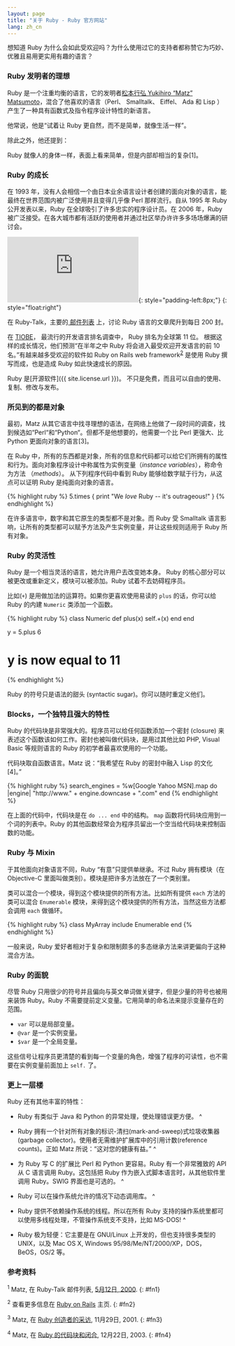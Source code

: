 ```yaml
---
layout: page
title: "关于 Ruby - Ruby 官方网站"
lang: zh_cn
---
```


想知道 Ruby 为什么会如此受欢迎吗？为什么使用过它的支持者都称赞它为巧妙、优雅且易用更实用有趣的语言？

### Ruby 发明者的理想

Ruby 是一个注重均衡的语言，它的发明者[松本行弘 Yukihiro “Matz” Matsumoto][1]，混合了他喜欢的语言（Perl、
Smalltalk、 Eiffel、 Ada 和 Lisp ） 产生了一种具有函数式及指令程序设计特性的新语言。

他常说，他是“试着让 Ruby 更自然，而不是简单，就像生活一样”。

除此之外，他还提到：

Ruby 就像人的身体一样，表面上看来简单，但是内部却相当的复杂\[1\]。

### Ruby 的成长

在 1993 年，没有人会相信一个由日本业余语言设计者创建的面向对象的语言，能最终在世界范围内被广泛使用并且变得几乎像 Perl 那样流行。自从
1995 年 Ruby 公开发表以来，Ruby 在全球吸引了许多忠实的程序设计员。在 2006 年，Ruby
被广泛接受。在各大城市都有活跃的使用者并通过社区举办许许多多场场爆满的研讨会。

![Graph courtesy of
Gmane.](http://gmane.org/plot-rate.php?group=gmane.comp.lang.ruby.general&amp;width=320&amp;height=160&amp;title=Ruby-Talk+Activity
"Graph courtesy of Gmane."){: style="padding-left:8px;"}
{: style="float:right"}

在 Ruby-Talk，主要的[ 邮件列表](/zh_cn/community/mailing-lists/) 上，讨论 Ruby
语言的文章爬升到每日 200 封。

在 [TIOBE][6]， 最流行的开发语言排名调查中， Ruby 排名为全球第 11 位。 根据这样的成长情况，他们预测“在半年之中
Ruby 将会进入最受欢迎开发语言的前 10 名。”有越来越多受欢迎的软件如 Ruby on Rails web
framework<sup>[2](#fn2)</sup> 是使用 Ruby 撰写而成，也是造成 Ruby 如此快速成长的原因。

Ruby 是[开源软件]({{ site.license.url }})。 不只是免费，而且可以自由的使用、复制、修改与发布。

### 所见到的都是对象

最初，Matz
从其它语言中找寻理想的语法，在网络上他做了一段时间的调查，找到候选如“Perl“和“Python“。但都不是他想要的，他需要一个比 Perl
更强大、比 Python 更面向对象的语言\[3\]。

在 Ruby 中，所有的东西都是对象，所有的信息和代码都可以给它们所拥有的属性和行为。面向对象程序设计中称属性为实例变量（*instance
variables*），称命令为方法 （*methods*）。 从下列程序代码中看到 Ruby 能够给数字赋于行为，从这点可以证明 Ruby
是纯面向对象的语言。

{% highlight ruby %}
5.times { print "We *love* Ruby -- it's outrageous!" }
{% endhighlight %}

在许多语言中，数字和其它原生的类型都不是对象。而 Ruby 受 Smalltalk
语言影响，让所有的类型都可以赋予方法及产生实例变量，并让这些规则适用于 Ruby 所有对象。

### Ruby 的灵活性

Ruby 是一个相当灵活的语言，她允许用户去改变她本身。 Ruby 的核心部分可以被更改或重新定义，模块可以被添加。Ruby
试着不去妨碍程序员。

比如(`+`) 是用做加法的运算符。如果你更喜欢使用易读的 `plus` 的话，你可以给 Ruby 的内建 `Numeric` 类添加一个函数。

{% highlight ruby %}
class Numeric
  def plus(x)
    self.+(x)
  end
end

y = 5.plus 6
# y is now equal to 11
{% endhighlight %}

Ruby 的符号只是语法的甜头 (syntactic sugar)。你可以随时重定义他们。

### Blocks，一个独特且强大的特性

Ruby 的代码块是非常强大的。程序员可以给任何函数添加一个密封 (closure)
来表述这个函数该如何工作。密封也被叫做代码块，是用过其他比如 PHP, Visual Basic 等规则语言的 Ruby
的初学者最喜欢使用的一个功能。

代码块取自函数语言。Matz 说：“我希望在 Ruby 的密封中融入 Lisp 的文化 \[4\]。”

{% highlight ruby %}
search_engines =
  %w[Google Yahoo MSN].map do |engine|
    "http://www." + engine.downcase + ".com"
  end
{% endhighlight %}

在上面的代码中，代码块是在 `do ... end` 中的结构。 `map` 函数将代码块应用到一个词的列表中。Ruby
的其他函数经常会为程序员留出一个空当给代码块来控制函数的功能。

### Ruby 与 Mixin

于其他面向对象语言不同，Ruby “有意”只提供单继承。不过 Ruby 拥有模块（在 Objective-C
里面叫做类别）。模块是把许多方法放在了一个类别里。

类可以混合一个模块，得到这个模块提供的所有方法。比如所有提供 `each` 方法的类可以混合 `Enumerable`
模块，来得到这个模块提供的所有方法，当然这些方法都会调用 `each` 做循环。

{% highlight ruby %}
class MyArray
  include Enumerable
end
{% endhighlight %}

一般来说，Ruby 爱好者相对于复杂和限制颇多的多态继承方法来讲更偏向于这种混合方法。

### Ruby 的面貌

尽管 Ruby 只用很少的符号并且偏向与英文单词做关键字，但是少量的符号也被用来装饰 Ruby。Ruby
不需要提前定义变量。它用简单的命名法来提示变量存在的范围。

* `var` 可以是局部变量。
* `@var` 是一个实例变量。
* `$var` 是一个全局变量。

这些信号让程序员更清楚的看到每一个变量的角色，增强了程序的可读性，也不需要在实例变量前面加上 `self.` 了。

### 更上一层楼

Ruby 还有其他丰富的特性：

* Ruby 有类似于 Java 和 Python 的异常处理，使处理错误更方便。
^

* Ruby 拥有一个针对所有对象的标识-清扫(mark-and-sweep)式垃圾收集器(garbage collector)。使用者无需维护扩展库中的引用计数(reference counts)。正如
  Matz 所说：“这对您的健康有益。”
^

* 为 Ruby 写 C 的扩展比 Perl 和 Python 更容易。Ruby 有一个非常雅致的 API 从 C 语言调用 Ruby。这包括把
  Ruby 作为嵌入式脚本语言时，从其他软件里调用 Ruby。SWIG 界面也是可选的。
^

* Ruby 可以在操作系统允许的情况下动态调用库。
^

* Ruby 提供不依赖操作系统的线程。所以在所有 Ruby 支持的操作系统里都可以使用多线程处理，不管操作系统支不支持，比如 MS-DOS!
^

* Ruby 极为轻便：它主要是在 GNU/Linux 上开发的，但也支持很多类型的 UNIX，以及 Mac OS X, Windows
  95/98/Me/NT/2000/XP，DOS，BeOS，OS/2 等。

### 参考资料

<sup>1</sup> Matz, 在 Ruby-Talk 邮件列表, [5月12日, 2000][2].
{: #fn1}

<sup>2</sup> 查看更多信息在 [Ruby on Rails][3] 主页.
{: #fn2}

<sup>3</sup> Matz, 在 [Ruby 创造者的采访][4], 11月29日, 2001.
{: #fn3}

<sup>4</sup> Matz, 在 [Ruby 的代码块和闭合][5], 12月22日, 2003.
{: #fn4}



[1]: http://www.rubyist.net/~matz/
[2]: http://blade.nagaokaut.ac.jp/cgi-bin/scat.rb/ruby/ruby-talk/2773
[3]: http://rubyonrails.org/
[4]: http://www.linuxdevcenter.com/pub/a/linux/2001/11/29/ruby.html
[5]: http://www.artima.com/intv/closures2.html
[6]: http://www.tiobe.com/index.php/content/paperinfo/tpci/index.html
